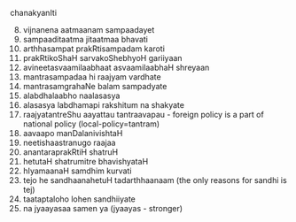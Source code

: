 chanakyanIti

8. vijnanena aatmaanam sampaadayet
9. sampaaditaatma jitaatmaa bhavati
10. arthhasampat prakRtisampadam karoti
11. prakRtikoShaH sarvakoShebhyoH gariiyaan
14. avineetasvaamilaabhaat asvaamilaabhaH shreyaan
27. mantrasampadaa hi raajyam vardhate
36. mantrasamgrahaNe balam sampadyate
38. alabdhalaabho naalasasya
39. alasasya labdhamapi rakshitum na shakyate
44. raajyatantreShu aayattau tantraavapau - foreign policy is a part of national policy (local-policy=tantram)
46. aavaapo manDalanivishtaH
48. neetishaastranugo raajaa
49. anantaraprakRtiH shatruH
51. hetutaH shatrumitre bhavishyataH
52. hIyamaanaH samdhim kurvati
53. tejo he sandhaanahetuH tadarthhaanaam (the only reasons for sandhi is tej)
54. taataptaloho lohen sandhiiyate
55. na jyaayasaa samen ya (jyaayas - stronger)
